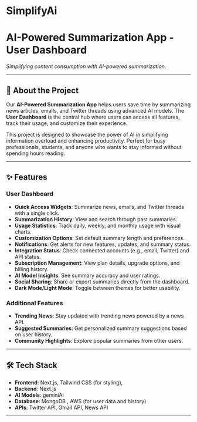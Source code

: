 # SimplifyAi

# AI-Powered Summarization App - User Dashboard

_Simplifying content consumption with AI-powered summarization._

---

## 🚀 **About the Project**

Our **AI-Powered Summarization App** helps users save time by summarizing news articles, emails, and Twitter threads using advanced AI models. The **User Dashboard** is the central hub where users can access all features, track their usage, and customize their experience.

This project is designed to showcase the power of AI in simplifying information overload and enhancing productivity. Perfect for busy professionals, students, and anyone who wants to stay informed without spending hours reading.

---

## ✨ **Features**

### **User Dashboard**

- **Quick Access Widgets**: Summarize news, emails, and Twitter threads with a single click.
- **Summarization History**: View and search through past summaries.
- **Usage Statistics**: Track daily, weekly, and monthly usage with visual charts.
- **Customization Options**: Set default summary length and preferences.
- **Notifications**: Get alerts for new features, updates, and summary status.
- **Integration Status**: Check connected accounts (e.g., email, Twitter) and API status.
- **Subscription Management**: View plan details, upgrade options, and billing history.
- **AI Model Insights**: See summary accuracy and user ratings.
- **Social Sharing**: Share or export summaries directly from the dashboard.
- **Dark Mode/Light Mode**: Toggle between themes for better usability.

### **Additional Features**

- **Trending News**: Stay updated with trending news powered by a news API.
- **Suggested Summaries**: Get personalized summary suggestions based on user history.
- **Community Highlights**: Explore popular summaries from other users.

---

## 🛠️ **Tech Stack**

- **Frontend**: Next.js, Tailwind CSS (for styling),
- **Backend**: Next.js
- **AI Models**: geminiAi
- **Database**: MongoDB , AWS (for user data and history)
- **APIs**: Twitter API, Gmail API, News API

---


